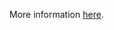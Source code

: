 More information [here](https://docs.bridgecrew.io/docs/ensure-that-vulnerability-assessment-va-is-enabled-on-a-sql-server-by-setting-a-storage-account).
